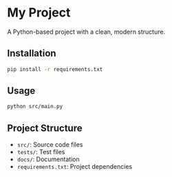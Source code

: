 # My Project

A Python-based project with a clean, modern structure.

## Installation

```bash
pip install -r requirements.txt
```

## Usage

```bash
python src/main.py
```

## Project Structure

- `src/`: Source code files
- `tests/`: Test files
- `docs/`: Documentation
- `requirements.txt`: Project dependencies